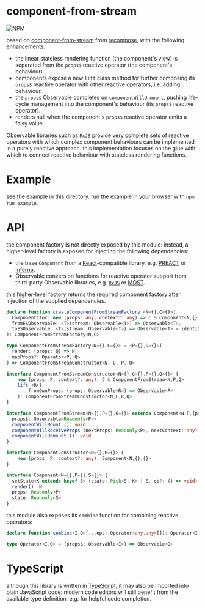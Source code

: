 # component-from-stream
[![NPM](https://nodei.co/npm/component-from-stream.png?compact=true)](https://nodei.co/npm/component-from-stream/)

based on [component-from-stream](https://github.com/acdlite/recompose/blob/master/docs/API.md#componentfromstream)
from [recompose](https://npmjs.com/package/recompose),
with the following enhancements:
* the linear stateless rendering function (the component's view) is separated
from the `props$` reactive operator (the component's behaviour).
* components expose a new `lift` class method
for further composing its `props$` reactive operator
with other reactive operators, i.e. adding behaviour.
* the `props$` Observable completes on `componentWillUnmount`,
pushing life-cycle management into the component's behaviour
(its `props$` reactive operator).
* renders null when the component's `props$` reactive operator emits a falsy value.

Observable libraries such as [`RxJS`](http://reactivex.io/rxjs/)
provide very complete sets of reactive operators
with which complex component behaviours can be implemented
in a purely reactive approach.
this implementation focuses on the glue with which to connect reactive behaviour
with stateless rendering functions.

# Example
see the [example](./example) in this directory.
run the example in your browser with `npm run example`.

# API
the component factory is not directly exposed by this module:
instead, a higher-level factory is exposed for injecting the following dependencies:
* the base `Component` from a [React](https://reactjs.org)-compatible library,
e.g. [PREACT](https://preactjs.com/) or [Inferno](https://infernojs.org/).
* Observable conversion functions for reactive operator support
from third-party Observable libraries, e.g. [`RxJS`](http://reactivex.io/rxjs/)
or [MOST](https://www.npmjs.com/package/most).

this higher-level factory returns the required component factory
after injection of the supplied dependencies.
```ts
declare function createComponentFromStreamFactory <N={},C={}>(
  ComponentCtor: new (props: any, context?: any) => C & Component<N,{},{}>,
  fromESObservable: <T>(stream: Observable<T>) => Observable<T>,
  toESObservable: <T>(stream: Observable<T>) => Observable<T> = identity
): ComponentFromStreamFactory<N,C>

type ComponentFromStreamFactory<N={},C={}> = <P={},Q={}>(
  render: (props: Q) => N,
  mapProps?: Operator<P, Q>
) => ComponentFromStreamConstructor<N, C, P, Q>

interface ComponentFromStreamConstructor<N={},C={},P={},Q={}> {
	new (props: P, context?: any): C & ComponentFromStream<N,P,Q>
	lift <R>(
		fromOwnProps: (props: Observable<R>) => Observable<P>
	): ComponentFromStreamConstructor<N,C,R,Q>
}

interface ComponentFromStream<N={},P={},Q={}> extends Component<N,P,{props?:Q}> {
  props$: Observable<Readonly<P>>
  componentWillMount (): void
  componentWillReceiveProps (nextProps: Readonly<P>, nextContext: any): void
  componentWillUnmount (): void
}

interface ComponentConstructor<N={},P={}> {
	new (props: P, context?: any): Component<N,{},{}>
}

interface Component<N={},P={},S={}> {
  setState<K extends keyof S> (state: Pick<S, K> | S, cb?: () => void): void
  render(): N
  props: Readonly<P>
  state: Readonly<S>
}
```

this module also exposes its `combine` function for combining reactive operators:
```ts
declare function combine<I,O>(...ops: Operator<any,any>[]): Operator<I,O>

type Operator<I,O> = (props$: Observable<I>) => Observable<O>
```

# TypeScript
although this library is written in [TypeScript](https://www.typescriptlang.org),
it may also be imported into plain JavaScript code:
modern code editors will still benefit from the available type definition,
e.g. for helpful code completion.
